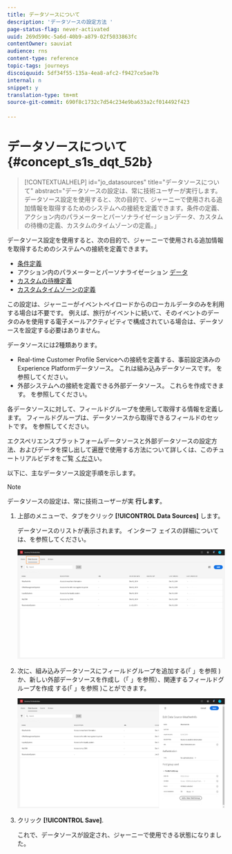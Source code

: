 ```yaml
---
title: データソースについて
description: 'データソースの設定方法 '
page-status-flag: never-activated
uuid: 269d590c-5a6d-40b9-a879-02f5033863fc
contentOwner: sauviat
audience: rns
content-type: reference
topic-tags: journeys
discoiquuid: 5df34f55-135a-4ea8-afc2-f9427ce5ae7b
internal: n
snippet: y
translation-type: tm+mt
source-git-commit: 690f8c1732c7d54c234e9ba633a2cf014492f423

---
```



# データソースについて {#concept_s1s_dqt_52b}

>[!CONTEXTUALHELP]
>id=&quot;jo_datasources&quot;
>title=&quot;データソースについて&quot;
>abstract=&quot;データソースの設定は、常に技術ユーザーが実行します。 データソース設定を使用すると、次の目的で、ジャーニーで使用される追加情報を取得するためのシステムへの接続を定義できます。条件の定義、アクション内のパラメーターとパーソナライゼーションデータ、カスタムの待機の定義、カスタムのタイムゾーンの定義。」

データソース設定を使用すると、次の目的で、ジャーニーで使用される追加情報を取得するためのシステムへの接続を定義できます。

* [条件定義](../building-journeys/condition-activity.md)
* アクション内のパラメーターとパーソナライゼーション [データ](../action/action.md)
* [カスタムの待機定義](../building-journeys/wait-activity.md#custom)
* [カスタムタイムゾーンの定義](../building-journeys/timezone-management.md)

この設定は、ジャーニーがイベントペイロードからのローカルデータのみを利用する場合は不要です。 例えば、旅行がイベントに続いて、そのイベントのデータのみを使用する電子メールアクティビティで構成されている場合は、データソースを設定する必要はありません。

データソースには2種類あります。

* Real-time Customer Profile Serviceへの接続を定義する、事前設定済みのExperience Platformデータソース。 これは組み込みデータソースです。 [](../datasource/adobe-experience-platform-data-source.md)を参照してください。
* 外部システムへの接続を定義できる外部データソース。 これらを作成できます。 [](../datasource/external-data-sources.md)を参照してください。

各データソースに対して、フィールドグループを使用して取得する情報を定義します。 フィールドグループは、データソースから取得できるフィールドのセットです。 [](../datasource/field-groups.md)を参照してください。

エクスペリエンスプラットフォームデータソースと外部データソースの設定方法、およびデータを探し出して遍歴で使用する方法について詳しくは、このチュートリアルビデオをご覧 [くださ](https://docs.adobe.com/content/help/en/platform-learn/tutorials/journey-orchestration/configure-data-sources.html)い。

以下に、主なデータソース設定手順を示します。

>[!NOTE]
>
>データソースの設定は、常に技術ユーザーが実 **行します**。

1. 上部のメニューで、タブをクリック **[!UICONTROL Data Sources]** します。

   データソースのリストが表示されます。 インターフ [](../about/user-interface.md) ェイスの詳細については、を参照してください。

   ![](../assets/journey18.png)

1. 次に、組み込みデータソースにフィールドグループを追加する(「 」を参照 [](../datasource/adobe-experience-platform-data-source.md))か、新しい外部データソースを作成し（「 」を参照）、関連するフィールドグループを作成 [](../datasource/external-data-sources.md)する(「 」を参照 [](../datasource/field-groups.md))ことができます。

   ![](../assets/journey23.png)

1. クリック **[!UICONTROL Save]**.

   これで、データソースが設定され、ジャーニーで使用できる状態になりました。
